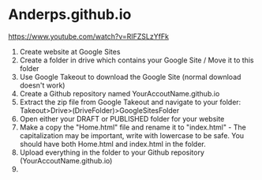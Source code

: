 # Anderps.github.io

https://www.youtube.com/watch?v=RIFZSLzYfFk


1. Create website at Google Sites
2. Create a folder in drive which contains your Google Site / Move it to this folder
3. Use Google Takeout to download the Google Site (normal download doesn't work)
4. Create a Github repository named YourAccoutName.github.io
5. Extract the zip file from Google Takeout and navigate to your folder: Takeout>Drive>(DriveFolder)>GoogleSitesFolder
6. Open either your DRAFT or PUBLISHED folder for your website
7. Make a copy the "Home.html" file and rename it to "index.html" - The capitalization may be important, write with lowercase to be safe. You should have both Home.html and index.html in the folder.
8. Upload everything in the folder to your Github repository (YourAccoutName.github.io)
9. 
